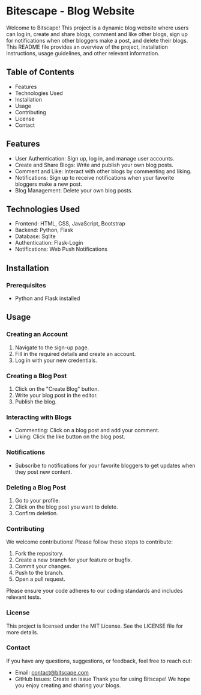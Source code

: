 # Bitescape - Blog Website
Welcome to Bitscape! This project is a dynamic blog website where users can log in, create and share blogs, comment and like other blogs, sign up for notifications when other bloggers make a post, and delete their blogs. This README file provides an overview of the project, installation instructions, usage guidelines, and other relevant information.

## Table of Contents
+ Features
+ Technologies Used
+ Installation
+ Usage
+ Contributing
+ License
+ Contact
## Features
+ User Authentication: Sign up, log in, and manage user accounts.
+ Create and Share Blogs: Write and publish your own blog posts.
+ Comment and Like: Interact with other blogs by commenting and liking.
+ Notifications: Sign up to receive notifications when your favorite bloggers make a new post.
+ Blog Management: Delete your own blog posts.
## Technologies Used
+ Frontend: HTML, CSS, JavaScript, Bootstrap
+ Backend: Python, Flask
+ Database: Sqlite
+ Authentication: Flask-Login
+ Notifications: Web Push Notifications
## Installation
### Prerequisites
+ Python and Flask installed

## Usage
### Creating an Account
1. Navigate to the sign-up page.
2. Fill in the required details and create an account.
3. Log in with your new credentials.
### Creating a Blog Post
1. Click on the "Create Blog" button.
2. Write your blog post in the editor.
3. Publish the blog.
### Interacting with Blogs
+ Commenting: Click on a blog post and add your comment.
+ Liking: Click the like button on the blog post.
### Notifications
+ Subscribe to notifications for your favorite bloggers to get updates when they post new content.
### Deleting a Blog Post
1. Go to your profile.
2. Click on the blog post you want to delete.
3. Confirm deletion.
### Contributing
We welcome contributions! Please follow these steps to contribute:

1. Fork the repository.
2. Create a new branch for your feature or bugfix.
3. Commit your changes.
4. Push to the branch.
5. Open a pull request.

Please ensure your code adheres to our coding standards and includes relevant tests.

### License
This project is licensed under the MIT License. See the LICENSE file for more details.

### Contact
If you have any questions, suggestions, or feedback, feel free to reach out:

+ Email: contact@bitscape.com
+ GitHub Issues: Create an Issue
Thank you for using Bitscape! We hope you enjoy creating and sharing your blogs.
